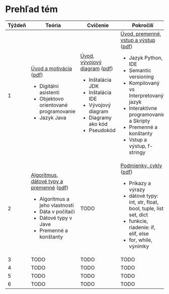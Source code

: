 # Prehľad tém

<table >
<thead>
<tr>
<th>Týždeň</th>
<th>Teória</th>
<th>Cvičenie</th>
<th>Pokročilí</th>
</tr>
</thead>
<tbody >
<tr >
<td width=10%>1</td>
<td width=30%>
<a href="../teoria-3/t01-uvod">Úvod a motivácia</a> (<a href="../assets/t01w.pdf">pdf</a>)
<ul>
<li>Digitálni asistenti</li>
<li>Objektovo orientované programovanie</li>
<li>Jazyk Java</li>
</ul>
</td>
<td width=30%>
<a href="../cvicenie-3/c01-uvod">Úvod, vývojový diagram</a> (<a href="../assets/c01w.pdf">pdf</a>)
<ul>
<li>Inštalácia JDK</li>
<li>Inštalácia IDE</li>
<li>Vývojový diagram</li>
<li>Diagramy ako kód</li>
<li>Pseudokód</li>
</ul>
</td>
<td width=30%>
<a href="../pokrocili-3/p01-uvod">Úvod, premenné, vstup a výstup</a> (<a href="../assets/p01w.pdf">pdf</a>)
<ul>
<li>Jazyk Python, IDE</li>
<li>Semantic versioning</li>
<li>Kompilovaný vs Interpretovaný jazyk</li>
<li>Interaktívne programovanie a Skripty</li>
<li>Premenné a konštanty</li>
<li>Vstup a výstup, f-stringy</li>
</ul>
</td>
</tr>
<tr >
<td width=10%>2</td>
<td width=30%>
<a href="../teoria-3/t02-opakovanie">Algoritmus, dátové typy a premenné</a> (<a href="../assets/t02w.pdf">pdf</a>)
<ul>
<li>Algoritmus a jeho vlastnosti</li>
<li>Dáta v počítači</li>
<li>Dátové typy v Jave</li>
<li>Premenné a konštanty</li>
</ul>
</td>
<td width=30%>TODO</td>
<td width=30%>
<a href="../pokrocili-3/p02-opakovanie">Podmienky, cykly</a> (<a href="../assets/p02w.pdf">pdf</a>)
<ul>
<li>Príkazy a výrazy</li>
<li>dátové typy: int, str, float, bool, tuple, list, set, dict</li>
<li>funkcie, riadenie: if, elif, else</li>
<li>for, while, výnimky</li>
</ul>
</td>
</tr>
<tr>
<td width=10%>3</td>
<td width=30%>TODO</td>
<td width=30%>TODO</td>
<td width=30%>TODO</td>
</tr>
<tr>
<td width=10%>4</td>
<td width=30%>TODO</td>
<td width=30%>TODO</td>
<td width=30%>TODO</td>
</tr>
<tr>
<td width=10%>5</td>
<td width=30%>TODO</td>
<td width=30%>TODO</td>
<td width=30%>TODO</td>
</tr>
<tr>
<td width=10%>6</td>
<td width=30%>TODO</td>
<td width=30%>TODO</td>
<td width=30%>TODO</td>
</tr>
</tbody>
</table>
